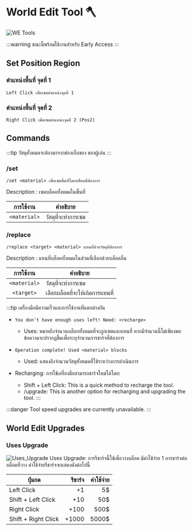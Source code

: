 # World Edit Tool 🪓

![WE Tools](\img\doc\features\we_tools\WE_Tool.gif)

:::warning
ขณะนี้พร้อมใช้งานสำหรับ Early Access
:::

## Set Position Region

### ตำแหน่งพื้นที่ จุดที่ 1

```
Left Click เพื่อเซตตำแหน่งจุดที่ 1
```

### ตำแหน่งพื้นที่ จุดที่ 2

```
Right Click เพื่อเซตตำแหน่งจุดที่ 2 (Pos2)
```

## Commands

:::tip
วัสดุทั้งหมดจะต้องมาจากช่องเก็บของ ของผู้เล่น
:::

### /set

```
/set <material> เพื่อเซตพื้นที่โดยบล็อคที่ต้องการ
```

Description : เซตบล็อคทั้งหมดในพื้นที่

|  การใช้งาน   | คำอธิบาย           |
| :----------: | ------------------ |
| `<material>` | วัสดุที่จะทำการเซต |

### /replace

```
/replace <target> <material> แทนที่ด้วยวัสดุที่ต้องการ
```

Description : แทนที่บล็อคทั้งหมดในส่วนที่เลือกด้วยบล็อคอื่น

|  การใช้งาน   | คำอธิบาย                        |
| :----------: | ------------------------------- |
| `<material>` | วัสดุที่จะทำการเซต              |
|  `<target>`  | เลือกบล็อคที่จะให้เกิดการแทนที่ |

:::tip
เครื่องมือมีความเร็วและการใช้งานที่แตกต่างกัน

- `You don't have enough uses left! Need: <recharge>`
  - Uses: หมายถึงจำนวนบล็อกทั้งหมดที่จะถูกเซตและแทนที่ หากมีจำนวนนี้ไม่เพียงพอ ข้อความจะปรากฏขึ้นเพื่อระบุจำนวนการชาร์จที่ต้องการ
- `Operation complete! Used <material> blocks`
  - Used: แสดงถึงจำนวนวัสดุทั้งหมดที่ใช้ระหว่างการดำเนินการ
- Recharging: การใช้เครื่องมือสามารถชาร์จใหม่ได้โดย:

  - Shift + Left Click: This is a quick method to recharge the tool.
  - /upgrade: This is another option for recharging and upgrading the tool.
    :::

:::danger
Tool speed upgrades are currently unavailable.
:::

## World Edit Upgrades

<!--### Speed Upgrade

![Speed_Upgrade](/img/doc/features/we_tools/Speed_Upgrade.png)
Speed Upgrade: การอัปเกรดนี้ช่วยเพิ่มความสามารถด้านความเร็วของเครื่องมือ ซึ่งจะช่วยให้ผู้เล่นสามารถสร้างสิ่งต่าง ๆ ได้ด้วยความเร็วที่เพิ่มขึ้นดังนี้:

| ลำดับขั้น | `<material>`/s |     ค่าใช้จ่าย |
| :---- | -------------: | -------: |
| I     |            `5` |  ค่าเริ่มต้น |-->

### Uses Upgrade

![Uses_Upgrade](/img/doc/features/we_tools/Uses_Upgrade.png)
Uses Upgrade: การรีชาร์จนี้ใช้เพื่อวางบล็อค มีค่าใช้จ่าย 1 การชาร์จต่อบล็อคที่วาง ค่าใช้จ่ายรีชาร์จจะแสดงดังต่อไปนี้

| ปุ่มกด              | รีชาร์จ | ค่าใช้จ่าย |
| ------------------- | ------: | ---------: |
| Left Click          |      +1 |         5$ |
| Shift + Left Click  |     +10 |        50$ |
| Right Click         |    +100 |       500$ |
| Shift + Right Click |   +1000 |      5000$ |
